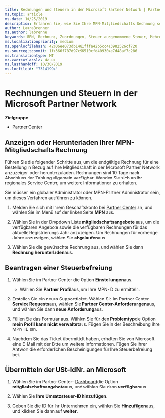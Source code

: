 ```yaml
---
title: Rechnungen und Steuern in der Microsoft Partner Network | Partner Center
ms.topic: article
ms.date: 10/25/2019
description: Erfahren Sie, wie Sie Ihre MPN-Mitgliedschafts Rechnung sowie eine Datei für die Steuerbefreiung anzeigen, herunterladen und Drucken und wie Sie Ihre Umsatzsteuer-ID an Microsoft senden können.
author: LauraBrenner
ms.author: labrenne
keywords: MPN, Rechnung, Zuordnungen, Steuer ausgenommene Steuer, Mehrwertsteuer, Umsatzsteuer-ID
ms.localizationpriority: medium
ms.openlocfilehash: 42006ee073db1481fffa42b5cc4e3982526cf720
ms.sourcegitcommit: 1fe366f787d97c96510cfd409304e7d48af7c286
ms.translationtype: MT
ms.contentlocale: de-DE
ms.lasthandoff: 10/30/2019
ms.locfileid: "73141994"
---
```

# <a name="invoices-and-taxes-in-the-microsoft-partner-network"></a>Rechnungen und Steuern in der Microsoft Partner Network

**Zielgruppe**

-  Partner Center

## <a name="view-or-download-your-mpn-membership-invoice"></a>Anzeigen oder Herunterladen Ihrer MPN-Mitgliedschafts Rechnung

Führen Sie die folgenden Schritte aus, um die endgültige Rechnung für eine Bestellung in Bezug auf Ihre Mitgliedschaft in der Microsoft Partner Network anzuzeigen oder herunterzuladen. Rechnungen sind 10 Tage nach Abschluss der Zahlung allgemein verfügbar. Wenden Sie sich an Ihr regionales Service Center, um weitere Informationen zu erhalten.  

Sie müssen ein globaler Administrator oder MPN-Partner Administrator sein, um dieses Verfahren ausführen zu können. 

1.  Melden Sie sich mit Ihrem Geschäftskonto bei [Partner Center](https://partner.microsoft.com/dashboard/home) an, und wählen Sie im Menü auf der linken Seite **MPN** aus.

4.  Wählen Sie in der Dropdown Liste **mitgliedschaftsangebote** aus, um die verfügbaren Angebote sowie die verfügbaren Rechnungen für das aktuelle Registrierungs Jahr anzuzeigen. Um Rechnungen für vorherige Jahre anzuzeigen, wählen Sie **abgelaufen**aus.

6.  Wählen Sie die gewünschte Rechnung aus, und wählen Sie dann **Rechnung herunterladen**aus. 

## <a name="file-a-tax-exemption"></a>Beantragen einer Steuerbefreiung

1.  Wählen Sie im Partner Center die Option **Einstellungen**aus.
    - Wählen Sie **Partner Profil**aus, um Ihre MPN-ID zu ermitteln.

2.  Erstellen Sie ein neues Supportticket. Wählen Sie im Partner Center **Service Requests**aus, wählen Sie **Partner Center-Anforderungen**aus, und wählen Sie dann **neue Anforderung**aus.

3.  Füllen Sie das Formular aus. Wählen Sie für den **Problemtyp**die Option **mein Profil kann nicht verwaltet**aus. Fügen Sie in der Beschreibung ihre MPN-ID ein.

4.  Nachdem Sie das Ticket übermittelt haben, erhalten Sie von Microsoft eine E-Mail mit der Bitte um weitere Informationen. Fügen Sie Ihrer Antwort die erforderlichen Bescheinigungen für Ihre Steuerbefreiung bei.

## <a name="send-microsoft-your-vat-id-number"></a>Übermitteln der USt-IdNr. an Microsoft

1.  Wählen Sie im Partner Center- [Dashboard](https://partner.microsoft.com/dashboard/home)die Option **mitgliedschaftsangebote**aus, und wählen Sie dann **verfügbar**aus. 

2.  Wählen Sie **Ihre Umsatzsteuer-ID hinzufügen**. 

3.  Geben Sie die ID für Ihr Unternehmen ein, wählen Sie **Hinzufügen**aus, und klicken Sie dann auf **weiter**. 

